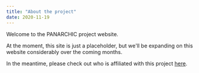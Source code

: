 ```yaml
---
title: "About the project"
date: 2020-11-19
---
```


Welcome to the PANARCHIC project website.

At the moment, this site is just a placeholder,
but we'll be expanding on this website considerably over the coming months.

In the meantime, please check out who is affiliated with this project
[here](/team).

